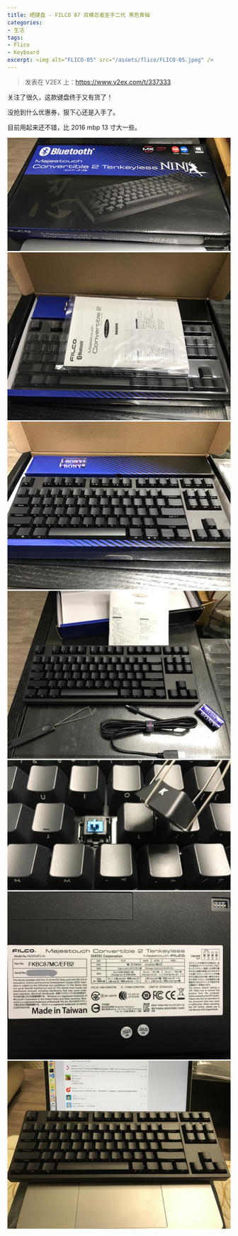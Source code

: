 ```yaml
---
title: 晒键盘 - FILCO 87 双模忍者圣手二代 黑色青轴
categories:
- 生活
tags:
- Flico
- Keyboard
excerpt: <img alt="FLICO-05" src="/assets/flico/FLICO-05.jpeg" />
---
```


> 发表在 V2EX 上：https://www.v2ex.com/t/337333

关注了很久，这款键盘终于又有货了！

没抢到什么优惠券，狠下心还是入手了。

目前用起来还不错，比 2016 mbp 13 寸大一些。

![FLICO-01](/assets/flico/FLICO-01.jpeg)
![FLICO-02](/assets/flico/FLICO-02.jpeg)
![FLICO-03](/assets/flico/FLICO-03.jpeg)
![FLICO-04](/assets/flico/FLICO-04.jpeg)
![FLICO-05](/assets/flico/FLICO-05.jpeg)
![FLICO-06](/assets/flico/FLICO-06.jpeg)
![FLICO-07](/assets/flico/FLICO-07.jpeg)
